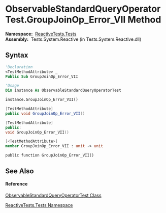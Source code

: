 # ObservableStandardQueryOperatorTest.GroupJoinOp\_Error\_VII Method

**Namespace:**  [ReactiveTests.Tests](ReactiveTests.Tests\ReactiveTests.Tests.md)  
**Assembly:**  Tests.System.Reactive (in Tests.System.Reactive.dll)

## Syntax

```vb
'Declaration
<TestMethodAttribute> _
Public Sub GroupJoinOp_Error_VII
```

```vb
'Usage
Dim instance As ObservableStandardQueryOperatorTest

instance.GroupJoinOp_Error_VII()
```

```csharp
[TestMethodAttribute]
public void GroupJoinOp_Error_VII()
```

```c++
[TestMethodAttribute]
public:
void GroupJoinOp_Error_VII()
```

```fsharp
[<TestMethodAttribute>]
member GroupJoinOp_Error_VII : unit -> unit 
```

```jscript
public function GroupJoinOp_Error_VII()
```

## See Also

#### Reference

[ObservableStandardQueryOperatorTest Class](ObservableStandardQueryOperatorTest\ObservableStandardQueryOperatorTest.md)

[ReactiveTests.Tests Namespace](ReactiveTests.Tests\ReactiveTests.Tests.md)




